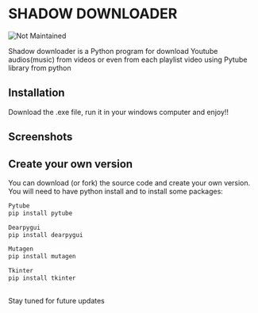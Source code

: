 ﻿
# SHADOW DOWNLOADER

![Not Maintained](https://img.shields.io/badge/Maintenance%20Level-Abandoned-red.svg)

Shadow downloader is a Python program for download Youtube audios(music) from videos or even from each playlist video using Pytube library from python

## Installation

Download the .exe file, run it in your windows computer and enjoy!!

## Screenshots



## Create your own version
You can download (or fork) the source code and create your own version.
You will need to have python install and to install some packages:

```bash
Pytube
pip install pytube

Dearpygui
pip install dearpygui

Mutagen
pip install mutagen

Tkinter
pip install tkinter
```
##
Stay tuned for future updates
